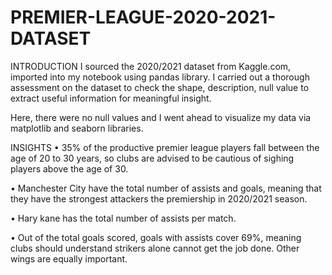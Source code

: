 # PREMIER-LEAGUE-2020-2021-DATASET


INTRODUCTION
I sourced the 2020/2021 dataset from Kaggle.com, imported into my notebook using pandas library. I carried out a thorough assessment on the dataset to check the shape, description, null value to extract useful information for meaningful insight.



Here, there were no null values and I went ahead to visualize my data via matplotlib and seaborn libraries.




INSIGHTS
•	35% of the productive premier league players fall between the age of 20 to 30 years, so clubs are advised to be cautious of sighing players above the age of 30.

•	Manchester City have the total number of assists and goals, meaning that they have the strongest attackers  the premiership in 2020/2021 season.

•	Hary kane has the total number of assists per match.

•	Out of the total goals scored, goals with assists cover 69%, meaning clubs should understand strikers alone cannot get the job done. Other wings are equally important.


